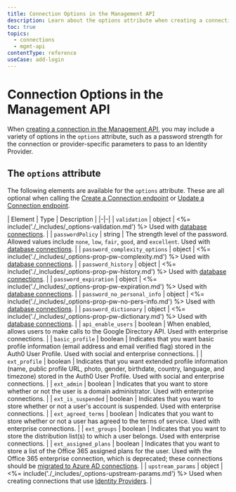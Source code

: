 ```yaml
---
title: Connection Options in the Management API
description: Learn about the options attribute when creating a connection using the Management API.
toc: true
topics:
  - connections
  - mgmt-api
contentType: reference
useCase: add-login
---
```

# Connection Options in the Management API

When [creating a connection in the Management API](/api/management/v2#!/Connections/post_connections), you may include a variety of options in the `options` attribute, such as a password strength for the connection or provider-specific parameters to pass to an Identity Provider.

## The `options` attribute

The following elements are available for the `options` attribute. These are all optional when calling the [Create a Connection endpoint](/api/management/v2#!/Connections/post_connections) or [Update a Connection endpoint](/api/management/v2#!/Connections/patch_connections_by_id).

| Element | Type | Description |
|-|-|
| `validation` | object | <%= include('./_includes/_options-validation.md') %>  Used with [database connections](/connections/database). |
| `passwordPolicy` | string | The strength level of the password. Allowed values include `none`, `low`, `fair`, `good`, and `excellent`. Used with [database connections](/connections/database). |
| `password_complexity_options` | object | <%= include('./_includes/_options-prop-pw-complexity.md') %> Used with [database connections](/connections/database). |
| `password_history` | object | <%= include('./_includes/_options-prop-pw-history.md') %> Used with [database connections](/connections/database). |
 | `password_expiration` | object | <%= include('./_includes/_options-prop-pw-expiration.md') %> Used with [database connections](/connections/database). |
| `password_no_personal_info` | object | <%= include('./_includes/_options-prop-pw-no-pers-info.md') %> Used with [database connections](/connections/database). |
| `password_dictionary` | object | <%= include('./_includes/_options-prop-pw-dictionary.md') %> Used with [database connections](/connections/database). |
| `api_enable_users` | boolean | When enabled, allows users to make calls to the Google Directory API. Used with enterprise connections. |
| `basic_profile` | boolean | Indicates that you want basic profile information (email address and email verified flag) stored in the Auth0 User Profile. Used with social and enterprise connections. |
| `ext_profile` | boolean | Indicates that you want extended profile information (name, public profile URL, photo, gender, birthdate, country, language, and timezone) stored in the Auth0 User Profile. Used with social and enterprise connections. | 
| `ext_admin` | boolean |  Indicates that you want to store whether or not the user is a domain administrator. Used with enterprise connections. |
| `ext_is_suspended` | boolean | Indicates that you want to store whether or not a user's account is suspended. Used with enterprise connections. |
| `ext_agreed_terms` | boolean | Indicates that you want to store whether or not a user has agreed to the terms of service. Used with enterprise connections. |
| `ext_groups` | boolean | Indicates that you want to store the distribution list(s) to which a user belongs. Used with enterprise connections. |
| `ext_assigned_plans` | boolean | Indicates that you want to store a list of the Office 365 assigned plans for the user. Used with the Office 365 enterprise connection, which is deprecated; these connections should be [migrated to Azure AD connections](/integrations/office365-connection-deprecation-guide). |
| `upstream_params` | object | <%= include('./_includes/_options-upstream-params.md') %> Used when creating connections that use [Identity Providers](/connections). |